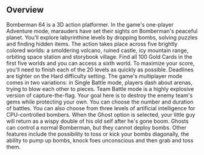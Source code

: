 ## Overview

Bomberman 64 is a 3D action platformer. In the game's one-player Adventure mode, marauders have set their sights on Bomberman's peaceful planet. You'll explore labyrinthine levels by dropping bombs, solving puzzles and finding hidden items. The action takes place across five brightly colored worlds: a smoldering volcano, ruined castle, icy mountain range, orbiting space station and storybook village. Find all 100 Gold Cards in the first five worlds and you can access a sixth world. To maximize your score, you'll need to finish each of the 20 levels as quickly as possible. Deadlines are tighter on the Hard difficulty setting. The game's multiplayer mode comes in two variations: in Single Battle mode, players dash about arenas, trying to blow each other to pieces. Team Battle mode is a highly explosive version of capture-the-flag. Your goal here is to destroy the enemy team's gems while protecting your own. You can choose the number and duration of battles. You can also choose from three levels of artificial intelligence for CPU-controlled bombers. When the Ghost option is selected, your little guy will return as a wispy double of his old self after he's gone boom. Ghosts can control a normal Bomberman, but they cannot deploy bombs. Other features include the possibility to toss or kick your bombs diagonally, the ability to pump up bombs, knock foes unconscious and then grab and toss them.